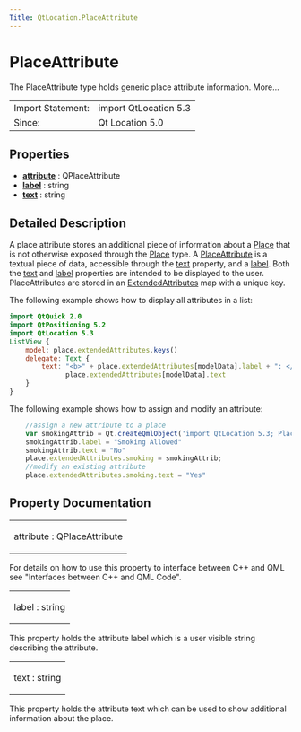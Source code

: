 ```yaml
---
Title: QtLocation.PlaceAttribute
---
```

        
PlaceAttribute
==============

<span class="subtitle"></span>
The PlaceAttribute type holds generic place attribute information. More...

|                   |                       |
|-------------------|-----------------------|
| Import Statement: | import QtLocation 5.3 |
| Since:            | Qt Location 5.0       |

<span id="properties"></span>
Properties
----------

-   ****[attribute](../../sdk-15.04.1/QtLocation.PlaceAttribute.md#attribute-prop)**** : QPlaceAttribute
-   ****[label](../../sdk-15.04.1/QtLocation.PlaceAttribute.md#label-prop)**** : string
-   ****[text](../../sdk-15.04.1/QtLocation.PlaceAttribute.md#text-prop)**** : string

<span id="details"></span>
Detailed Description
--------------------

A place attribute stores an additional piece of information about a [Place](../../sdk-15.04.1/QtLocation.location-cpp-qml.md#place) that is not otherwise exposed through the [Place](../../sdk-15.04.1/QtLocation.location-cpp-qml.md#place) type. A [PlaceAttribute](../../sdk-15.04.1/QtLocation.location-cpp-qml.md#placeattribute) is a textual piece of data, accessible through the [text](../../sdk-15.04.1/QtLocation.PlaceAttribute.md#text-prop) property, and a [label](../../sdk-15.04.1/QtLocation.PlaceAttribute.md#label-prop). Both the [text](../../sdk-15.04.1/QtLocation.PlaceAttribute.md#text-prop) and [label](../../sdk-15.04.1/QtLocation.PlaceAttribute.md#label-prop) properties are intended to be displayed to the user. PlaceAttributes are stored in an [ExtendedAttributes](../../sdk-15.04.1/QtLocation.ExtendedAttributes.md) map with a unique key.

The following example shows how to display all attributes in a list:

``` qml
import QtQuick 2.0
import QtPositioning 5.2
import QtLocation 5.3
ListView {
    model: place.extendedAttributes.keys()
    delegate: Text {
        text: "<b>" + place.extendedAttributes[modelData].label + ": </b>" +
              place.extendedAttributes[modelData].text
    }
}
```

The following example shows how to assign and modify an attribute:

``` qml
    //assign a new attribute to a place
    var smokingAttrib = Qt.createQmlObject('import QtLocation 5.3; PlaceAttribute {}', place);
    smokingAttrib.label = "Smoking Allowed"
    smokingAttrib.text = "No"
    place.extendedAttributes.smoking = smokingAttrib;
    //modify an existing attribute
    place.extendedAttributes.smoking.text = "Yes"
```

Property Documentation
----------------------

<table>
<colgroup>
<col width="100%" />
</colgroup>
<tbody>
<tr class="odd">
<td><p><span id="attribute-prop"></span><span class="name">attribute</span> : <span class="type">QPlaceAttribute</span></p></td>
</tr>
</tbody>
</table>

For details on how to use this property to interface between C++ and QML see "Interfaces between C++ and QML Code".

<table>
<colgroup>
<col width="100%" />
</colgroup>
<tbody>
<tr class="odd">
<td><p><span id="label-prop"></span><span class="name">label</span> : <span class="type">string</span></p></td>
</tr>
</tbody>
</table>

This property holds the attribute label which is a user visible string describing the attribute.

<table>
<colgroup>
<col width="100%" />
</colgroup>
<tbody>
<tr class="odd">
<td><p><span id="text-prop"></span><span class="name">text</span> : <span class="type">string</span></p></td>
</tr>
</tbody>
</table>

This property holds the attribute text which can be used to show additional information about the place.

